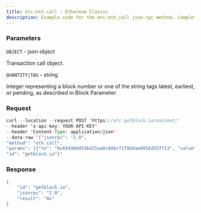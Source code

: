 ```yaml
---
title: etc:eth_call - Ethereum Classic
description: Example code for the etc:eth_call json-rpc method. Сomplete guide on how to use etc:eth_call json-rpc in GetBlock.io Web3 documentation.
---
```


### Parameters


`OBJECT` - json object

Transaction call object.

`QUANTITY|TAG` - string

Integer representing a block number or one of the string tags latest,
earliest, or pending, as described in Block Parameter.

### Request

``` java
curl --location --request POST 'https://etc.getblock.io/mainnet/' 
--header 'x-api-key: YOUR-API-KEY' 
--header 'Content-Type: application/json' 
--data-raw '{"jsonrpc": "2.0",
"method": "eth_call",
"params": [{"to": "0x69498dd54bd25aa0c886cf1f8b8ae0856d55ff13", "value": "0x1"}, "latest"],
"id": "getblock.io"}'
```

###  Response

``` java
{
    "id": "getblock.io",
    "jsonrpc": "2.0",
    "result": "0x"
}
```

